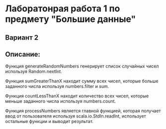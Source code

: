 # Лаборатонрая работа 1 по предмету "Большие данные"

## Вариант 2

## Описание: 

Функция generateRandomNumbers генерирует список случайных чисел используя Random.nextInt.

Функция sumGreaterThanX находит сумму всех чисел, которые больше заданного числа используя numbers.filter и sum. 

Функция countLessThanX находит количество всех чисел, которые меньше заданного числа используя numbers.count.

Функция processNumbers является главной функцией, которая получает ввод от пользователя используя scala.io.StdIn.readInt, использует остальные функции и выводит результат.
